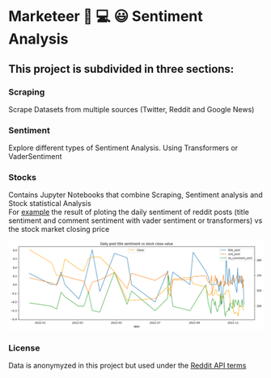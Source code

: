 # Marketeer :mag_right: :computer: :smiley: Sentiment Analysis

## This project is subdivided in three sections:
### Scraping
Scrape Datasets from multiple sources (Twitter, Reddit and Google News)  
### Sentiment
Explore different types of Sentiment Analysis. Using Transformers or VaderSentiment
### Stocks
Contains Jupyter Notebooks that combine Scraping, Sentiment analysis and Stock statistical Analysis  
For [example](https://github.com/ertotis/marketeer/blob/main/stocks/reddit_scrape_sent.ipynb) the result of ploting the daily sentiment of reddit posts (title sentiment and comment sentiment with vader sentiment or transformers) vs the stock market closing price  

![alt text](/assets/output.png)

### License
Data is anonymyzed in this project but used under the [Reddit API terms](https://www.reddit.com/wiki/api/) 

